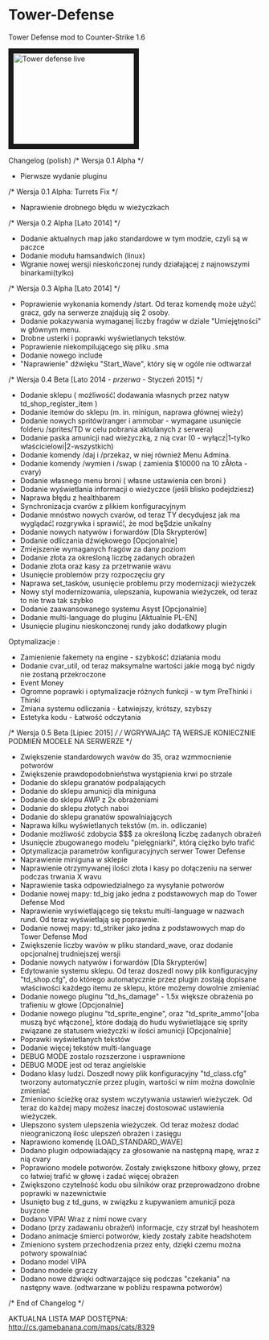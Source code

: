 # Tower-Defense
Tower Defense mod to Counter-Strike 1.6

<a href="http://www.youtube.com/watch?feature=player_embedded&v=O-lF6o7ajxc
" target="_blank"><img src="http://img.youtube.com/vi/O-lF6o7ajxc/0.jpg" 
alt="Tower defense live" width="240" height="180" border="10" /></a>

Changelog (polish)
/* Wersja 0.1 Alpha */

- Pierwsze wydanie pluginu

/* Wersja 0.1 Alpha: Turrets Fix */

- Naprawienie drobnego błędu w wieżyczkach

/* Wersja 0.2 Alpha [Lato 2014] */

- Dodanie aktualnych map jako standardowe w tym modzie, czyli są w paczce
- Dodanie modułu hamsandwich (linux)
- Wgranie nowej wersji nieskończonej rundy działającej z najnowszymi binarkami(tylko)

/* Wersja 0.3 Alpha [Lato 2014] */

- Poprawienie wykonania komendy /start. Od teraz komendę może użyć¦ gracz, gdy na serwerze znajdują się 2 osoby.
- Dodanie pokazywania wymaganej liczby fragów w dziale "Umiejętności" w głównym menu.
- Drobne usterki i poprawki wyświetlanych tekstów.
- Poprawienie niekompilującego się pliku .sma
- Dodanie nowego include
- "Naprawienie" dźwięku "Start_Wave", który się w ogóle nie odtwarzał

/* Wersja 0.4 Beta [Lato 2014 - *przerwa* - Styczeń 2015] */

- Dodanie sklepu ( możliwość¦ dodawania własnych przez natyw td_shop_register_item )
- Dodanie itemów do sklepu (m. in. minigun, naprawa głównej wieży)
- Dodanie nowych spritów(ranger i ammobar - wymagane usunięcie folderu /sprites/TD w celu pobrania aktulanych z serwera)
- Dodanie paska amunicji nad wieżyczką, z nią cvar (0 - wyłącz|1-tylko właścicielowi|2-wszystkich)
- Dodanie komendy /daj i /przekaz, w niej również Menu Admina.
- Dodanie komendy /wymien i /swap ( zamienia $10000 na 10 zÂłota - cvary)
- Dodanie własnego menu broni ( własne ustawienia cen broni )
- Dodanie wyświetlania informacji o wieżyczce (jeśli blisko podejdziesz)
- Naprawa błędu z healthbarem
- Synchronizacja cvarów z plikiem konfiguracyjnym
- Dodanie mnóstwo nowych cvarów, od teraz TY decydujesz jak ma wyglądać¦ rozgrywka i sprawić¦, że mod bęŞdzie unikalny
- Dodanie nowych natywów i forwardów [Dla Skrypterów]
- Dodanie odliczania dźwiękowego [Opcjonalnie]
- Zmiejszenie wymaganych fragów za dany poziom
- Dodanie złota za określoną liczbę zadanych obrażeń
- Dodanie złota oraz kasy za przetrwanie wavu
- Usunięcie problemów przy rozpoczęciu gry
- Naprawa set_tasków, usunięcie problemu przy modernizacji wieżyczek
- Nowy styl modernizowania, ulepszania, kupowania wieżyczek, od teraz to nie trwa tak szybko
- Dodanie zaawansowanego systemu Asyst [Opcjonalnie]
- Dodanie multi-language do pluginu [Aktualnie PL-EN]
- Usunięcie pluginu nieskonczonej rundy jako dodatkowy plugin

Optymalizacje :
- Zamienienie fakemety na engine - szybkość¦ działania modu
- Dodanie cvar_util, od teraz maksymalne wartości jakie mogą być nigdy nie zostaną przekroczone 
- Event Money
- Ogromne poprawki i optymalizacje różnych funkcji - w tym PreThinki i Thinki
- Zmiana systemu odliczania - Łatwiejszy, krótszy, szybszy
- Estetyka kodu - Łatwość odczytania


/* Wersja 0.5 Beta [Lipiec 2015] */
/* WGRYWAJĄC TĄ WERSJE KONIECZNIE PODMIEŃ MODELE NA SERWERZE */ 
- Zwiększenie standardowych wavów do 35, oraz wzmmocnienie potworów
- Zwiększenie prawdopodobnieństwa wystąpienia krwi po strzale
- Dodanie do sklepu granatów podpalających
- Dodanie do sklepu amunicji dla miniguna
- Dodanie do sklepu AWP z 2x obrażeniami
- Dodanie do sklepu złotych naboi
- Dodanie do sklepu granatów spowalniających
- Naprawa kilku wyświetlanych tekstów (m. in. odliczanie)
- Dodanie możliwość zdobycia $$$ za określoną liczbę zadanych obrażeń
- Usunięcie zbugowanego modelu "pielęgniarki", którą ciężko było trafić
- Optymalizacja parametrów konfiguracyjnych serwer Tower Defense
- Naprawienie miniguna w sklepie
- Naprawienie otrzymywanej ilości złota i kasy po dołączeniu na serwer podczas trwania X wavu
- Naprawienie taska odpowiedzialnego za wysyłanie potworów
- Dodanie nowej mapy: td_big jako jedna z podstawowych map do Tower Defense Mod
- Naprawienie wyświetlającego się tekstu multi-language w nazwach rund. Od teraz wyświetlają się poprawnie.
- Dodanie nowej mapy: td_striker jako jedna z podstawowych map do Tower Defense Mod
- Zwiększenie liczby wavów w pliku standard_wave, oraz dodanie opcjonalnej trudniejszej wersji
- Dodanie nowych natywów i forwardów [Dla Skrypterów]
- Edytowanie systemu sklepu. Od teraz doszedl nowy plik konfiguracyjny "td_shop.cfg", do którego automatycznie przez plugin 
zostają dopisane właściwości każdego itemu ze sklepu, które możemy dowolnie zmieniać
- Dodanie nowego pluginu "td_hs_damage" - 1.5x większe obrażenia po trafieniu w głowe [Opcjonalnie]
- Dodanie nowego pluginu "td_sprite_engine", oraz "td_sprite_ammo"[oba muszą być włączone], które dodają do hudu wyświetlające się sprity
związane ze statusem wieżyczki w ilości amunicji [Opcjonalnie]
- Poprawki wyświetlanych tekstów
- Dodanie więcej tekstów multi-language
- DEBUG MODE zostalo rozszerzone i usprawnione
- DEBUG MODE jest od teraz angielskie
- Dodano klasy ludzi. Doszedł nowy plik konfiguracyjny "td_class.cfg" tworzony automatycznie przez plugin,
wartości w nim można dowolnie zmieniać
- Zmieniono ścieżkę oraz system wczytywania ustawień wieżyczek. Od teraz do każdej mapy możesz inaczej dostosować ustawienia wieżyczek.
- Ulepszono system ulepszenia wieżyczek. Od teraz możesz dodać nieograniczoną ilośc ulepszeń obrażen i zasięgu
- Naprawiono komendę [LOAD_STANDARD_WAVE]
- Dodano plugin odpowiadający za głosowanie na następną mapę, wraz z nią cvary
- Poprawiono modele potworów. Zostały zwiększone hitboxy głowy, przez co łatwiej trafić w głowę i zadać więcej obrażen
- Zwiększono czytelność kodu obu silników oraz przeprowadzono drobne poprawki w nazewnictwie
- Usunięto bug z td_guns, w związku z kupywaniem amunicji poza buyzone
- Dodano VIPA! Wraz z nimi nowe cvary
- Dodano (przy zadawaniu obrażeń) informacje, czy strzał byl heashotem
- Dodano animacje śmierci potworów, kiedy zostały zabite headshotem
- Zmieniono system przechodzenia przez enty, dzięki czemu można potwory spowalniać
- Dodano model VIPA
- Dodano modele graczy 
- Dodano nowe dźwięki odtwarzające się podczas "czekania" na następny wave. (odtwarzane w pobliżu respawna potworów)

/* End of Changelog */

AKTUALNA LISTA MAP DOSTĘPNA: http://cs.gamebanana.com/maps/cats/8329
